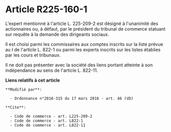 # Article R225-160-1

L'expert mentionné à l'article L. 225-209-2 est désigné à l'unanimité des actionnaires ou, à défaut, par le président du
tribunal de commerce statuant sur requête à la demande des dirigeants sociaux. 

Il est choisi parmi les commissaires aux comptes inscrits sur la liste prévue au I de l'article L. 822-1 ou parmi les experts
inscrits sur les listes établies par les cours et tribunaux. 

Il ne doit pas présenter avec la société des liens portant atteinte à son indépendance au sens de l'article L. 822-11.

**Liens relatifs à cet article**

	**Modifié par**:

	  - Ordonnance n°2016-315 du 17 mars 2016 - art. 46 (VD)

	**Cite**:

	  - Code de commerce - art. L225-209-2
	  - Code de commerce - art. L822-1
	  - Code de commerce - art. L822-11
